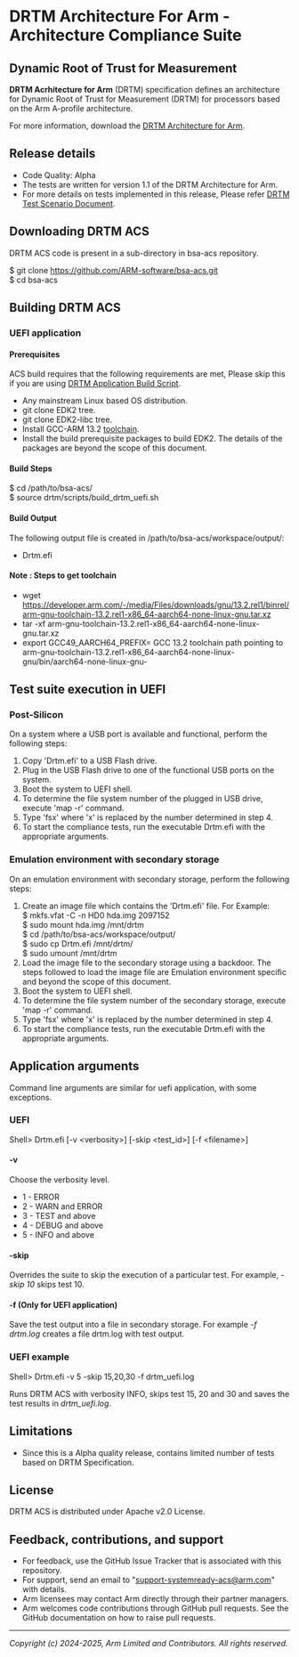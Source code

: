 
# DRTM Architecture For Arm - Architecture Compliance Suite

## Dynamic Root of Trust for Measurement
**DRTM Acrhitecture for Arm** (DRTM) specification defines an architecture for Dynamic Root of Trust for Measurement (DRTM) for processors based on the Arm A-profile architecture.

For more information, download the [DRTM Architecture for Arm](https://developer.arm.com/documentation/den0113/latest).

## Release details
 - Code Quality: Alpha
 - The tests are written for version 1.1 of the DRTM Architecture for Arm.
 - For more details on tests implemented in this release, Please refer [DRTM Test Scenario Document](docs/arm_drtm_architecture_compliance_test_scenario.pdf).

## Downloading DRTM ACS

DRTM ACS code is present in a sub-directory in bsa-acs repository.

$ git clone https://github.com/ARM-software/bsa-acs.git <br/>
$ cd bsa-acs <br/>

## Building DRTM ACS
### UEFI application
#### Prerequisites

ACS build requires that the following requirements are met, Please skip this if you are using [DRTM Application Build Script](scripts/build_drtm_uefi.sh).

- Any mainstream Linux based OS distribution.
- git clone EDK2 tree.
- git clone EDK2-libc tree.
- Install GCC-ARM 13.2 [toolchain](https://developer.arm.com/downloads/-/arm-gnu-toolchain-downloads).
- Install the build prerequisite packages to build EDK2. The details of the packages are beyond the scope of this document.

#### Build Steps

$ cd /path/to/bsa-acs/<br/>
$ source drtm/scripts/build_drtm_uefi.sh

#### Build Output

The following output file is created in /path/to/bsa-acs/workspace/output/:

- Drtm.efi

#### Note : Steps to get toolchain
- wget https://developer.arm.com/-/media/Files/downloads/gnu/13.2.rel1/binrel/arm-gnu-toolchain-13.2.rel1-x86_64-aarch64-none-linux-gnu.tar.xz
- tar -xf arm-gnu-toolchain-13.2.rel1-x86_64-aarch64-none-linux-gnu.tar.xz
- export GCC49_AARCH64_PREFIX= GCC 13.2 toolchain path pointing to arm-gnu-toolchain-13.2.rel1-x86_64-aarch64-none-linux-gnu/bin/aarch64-none-linux-gnu-

## Test suite execution in UEFI

### Post-Silicon

On a system where a USB port is available and functional, perform the following steps:

1. Copy 'Drtm.efi' to a USB Flash drive.
2. Plug in the USB Flash drive to one of the functional USB ports on the system.
3. Boot the system to UEFI shell.
4. To determine the file system number of the plugged in USB drive, execute 'map -r' command.
5. Type 'fsx' where 'x' is replaced by the number determined in step 4.
6. To start the compliance tests, run the executable Drtm.efi with the appropriate arguments.

### Emulation environment with secondary storage

On an emulation environment with secondary storage, perform the following steps:

1. Create an image file which contains the 'Drtm.efi' file. For Example: <br/>
$ mkfs.vfat -C -n HD0 hda.img 2097152 <br/>
$ sudo mount hda.img /mnt/drtm <br/>
$ cd /path/to/bsa-acs/workspace/output/ <br/>
$ sudo cp Drtm.efi /mnt/drtm/ <br/>
$ sudo umount /mnt/drtm
2. Load the image file to the secondary storage using a backdoor. The steps followed to load the image file are Emulation environment specific and beyond the scope of this document.
3. Boot the system to UEFI shell.
4. To determine the file system number of the secondary storage, execute 'map -r' command.
5. Type 'fsx' where 'x' is replaced by the number determined in step 4.
6. To start the compliance tests, run the executable Drtm.efi with the appropriate arguments.

## Application arguments

Command line arguments are similar for uefi application, with some exceptions.

### UEFI

Shell> Drtm.efi [-v &lt;verbosity&gt;] [-skip &lt;test_id&gt;] [-f &lt;filename&gt;]

#### -v
Choose the verbosity level.

- 1 - ERROR
- 2 - WARN and ERROR
- 3 - TEST and above
- 4 - DEBUG and above
- 5 - INFO and above

#### -skip
Overrides the suite to skip the execution of a particular
test. For example, <i>-skip 10</i> skips test 10.

#### -f (Only for UEFI application)
Save the test output into a file in secondary storage. For example <i>-f drtm.log</i> creates a file drtm.log with test output.

### UEFI example

Shell> Drtm.efi -v 5 -skip 15,20,30 -f drtm_uefi.log

Runs DRTM ACS with verbosity INFO, skips test 15, 20 and 30 and saves the test results in <i>drtm_uefi.log</i>.

## Limitations

 - Since this is a Alpha quality release, contains limited number of tests based on DRTM Specification.

## License
DRTM ACS is distributed under Apache v2.0 License.

## Feedback, contributions, and support

 - For feedback, use the GitHub Issue Tracker that is associated with this repository.
 - For support, send an email to "support-systemready-acs@arm.com" with details.
 - Arm licensees may contact Arm directly through their partner managers.
 - Arm welcomes code contributions through GitHub pull requests. See the GitHub documentation on how to raise pull requests.

--------------

*Copyright (c) 2024-2025, Arm Limited and Contributors. All rights reserved.*
